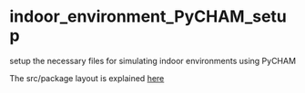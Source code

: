 # indoor_environment_PyCHAM_setup
setup the necessary files for simulating indoor environments using PyCHAM

The src/package layout is explained [here](https://www.pyopensci.org/python-package-guide/package-structure-code/python-package-structure.html)
